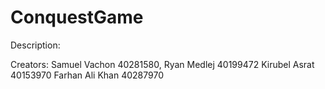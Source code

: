 # ConquestGame
Description:

Creators:
Samuel Vachon 40281580,
Ryan Medlej 40199472
Kirubel Asrat 40153970
Farhan Ali Khan 40287970
